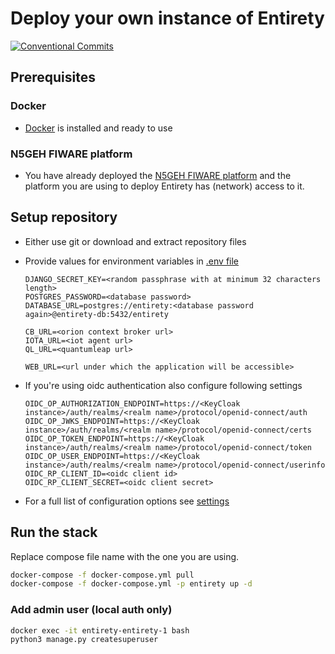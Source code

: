 # Deploy your own instance of Entirety

[![Conventional Commits](https://img.shields.io/badge/Conventional%20Commits-1.0.0-yellow.svg)](https://conventionalcommits.org)

## Prerequisites

### Docker

* [Docker](https://docs.docker.com/engine/install/) is installed and ready to use

### N5GEH FIWARE platform

* You have already deployed the [N5GEH FIWARE platform](https://github.com/N5GEH/n5geh.platform) and the platform you
  are using to deploy Entirety has (network) access to it.

## Setup repository

* Either use git or download and extract repository files
* Provide values for environment variables in [.env file](./docker/.env)

  ```shell
  DJANGO_SECRET_KEY=<random passphrase with at minimum 32 characters length>
  POSTGRES_PASSWORD=<database password>
  DATABASE_URL=postgres://entirety:<database password again>@entirety-db:5432/entirety

  CB_URL=<orion context broker url>
  IOTA_URL=<iot agent url>
  QL_URL=<quantumleap url>

  WEB_URL=<url under which the application will be accessible>
  ```

* If you're using oidc authentication also configure following settings

  ```shell
  OIDC_OP_AUTHORIZATION_ENDPOINT=https://<KeyCloak instance>/auth/realms/<realm name>/protocol/openid-connect/auth
  OIDC_OP_JWKS_ENDPOINT=https://<KeyCloak instance>/auth/realms/<realm name>/protocol/openid-connect/certs
  OIDC_OP_TOKEN_ENDPOINT=https://<KeyCloak instance>/auth/realms/<realm name>/protocol/openid-connect/token
  OIDC_OP_USER_ENDPOINT=https://<KeyCloak instance>/auth/realms/<realm name>/protocol/openid-connect/userinfo
  OIDC_RP_CLIENT_ID=<oidc client id>
  OIDC_RP_CLIENT_SECRET=<oidc client secret>
  ```

* For a full list of configuration options
  see [settings](https://github.com/N5GEH/n5geh.tools.entirety/blob/development/docs/SETTINGS.md)

## Run the stack

Replace compose file name with the one you are using.

```bash
docker-compose -f docker-compose.yml pull
docker-compose -f docker-compose.yml -p entirety up -d
```

### Add admin user (local auth only)

```bash
docker exec -it entirety-entirety-1 bash
python3 manage.py createsuperuser
```
